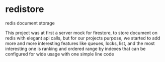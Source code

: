# redistore
redis document storage

This project was at first a server mock for firestore, to store document on redis with elegant api calls, 
but for our projects purpose, we started to add more and more interesting features like queues, locks, list, 
and the most interesting one is ranking and ordered range
by indexes that can be configured for wide usage with one simple line code
      
